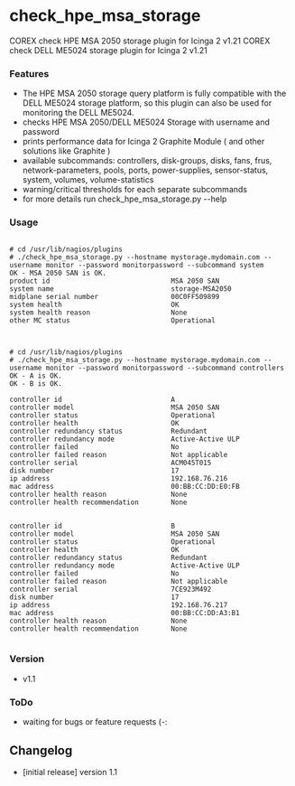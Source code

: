 # check_hpe_msa_storage

COREX check HPE MSA 2050 storage plugin for Icinga 2 v1.21
COREX check DELL ME5024 storage plugin for Icinga 2 v1.21

 
### Features
- The HPE MSA 2050 storage query platform is fully compatible with the DELL ME5024 storage platform, so this plugin can also be used for monitoring the DELL ME5024.
 - checks HPE MSA 2050/DELL ME5024 Storage with username and password
 - prints performance data for Icinga 2 Graphite Module ( and other solutions like Graphite )
 - available subcommands: controllers, disk-groups, disks, fans, frus, network-parameters, pools, ports, power-supplies, sensor-status, system, volumes, volume-statistics
 - warning/critical thresholds for each separate subcommands
 - for more details run check_hpe_msa_storage.py --help

### Usage

<pre><code>
# cd /usr/lib/nagios/plugins
# ./check_hpe_msa_storage.py --hostname mystorage.mydomain.com --username monitor --password monitorpassword --subcommand system
OK - MSA 2050 SAN is OK.
product id                              MSA 2050 SAN
system name                             storage-MSA2050
midplane serial number                  00C0FF509899
system health                           OK
system health reason                    None
other MC status                         Operational

</code></pre>

<pre><code>
# cd /usr/lib/nagios/plugins
# ./check_hpe_msa_storage.py --hostname mystorage.mydomain.com --username monitor --password monitorpassword --subcommand controllers
OK - A is OK.
OK - B is OK.

controller id                           A
controller model                        MSA 2050 SAN
controller status                       Operational
controller health                       OK
controller redundancy status            Redundant
controller redundancy mode              Active-Active ULP
controller failed                       No
controller failed reason                Not applicable
controller serial                       ACM045T015
disk number                             17
ip address                              192.168.76.216
mac address                             00:BB:CC:DD:E0:FB
controller health reason                None
controller health recommendation        None


controller id                           B
controller model                        MSA 2050 SAN
controller status                       Operational
controller health                       OK
controller redundancy status            Redundant
controller redundancy mode              Active-Active ULP
controller failed                       No
controller failed reason                Not applicable
controller serial                       7CE923M492
disk number                             17
ip address                              192.168.76.217
mac address                             00:BB:CC:DD:A3:B1
controller health reason                None
controller health recommendation        None

</code></pre>



### Version

 - v1.1

### ToDo

 - waiting for bugs or feature requests (-:

## Changelog
 - [initial release] version 1.1

